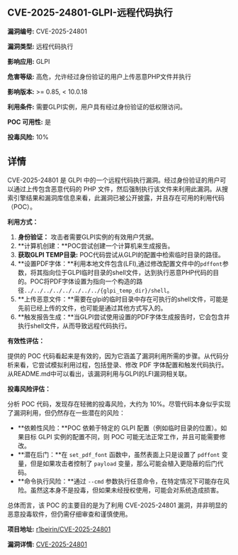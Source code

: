 ## CVE-2025-24801-GLPI-远程代码执行

**漏洞编号:** CVE-2025-24801

**漏洞类型:** 远程代码执行

**影响应用:** GLPI

**危害等级:** 高危，允许经过身份验证的用户上传恶意PHP文件并执行

**影响版本:** >= 0.85, < 10.0.18

**利用条件:** 需要GLPI实例，用户具有经过身份验证的低权限访问。

**POC 可用性:** 是

**投毒风险:** 10%

## 详情

CVE-2025-24801 是 GLPI 中的一个远程代码执行漏洞。经过身份验证的用户可以通过上传包含恶意代码的 PHP 文件，然后强制执行该文件来利用此漏洞。从搜索引擎结果和漏洞库信息来看，此漏洞已被公开披露，并且存在可用的利用代码（POC）。

**利用方式：**

1.  **身份验证：** 攻击者需要GLPI实例的有效用户凭据。
2.  **计算机创建：**POC尝试创建一个计算机来生成报告。
3.  **获取GLPI TEMP目录:** POC代码尝试从GLPI的配置中检索临时目录的路径。
4.  **设置PDF字体：**利用本地文件包含(LFI),通过修改配置文件中的`pdffont`参数，将其指向位于GLPI临时目录的shell文件，达到执行恶意PHP代码的目的。POC将PDF字体设置为指向一个构造的路径`../../../../../../../../{glpi_temp_dir}/shell`。
5.  **上传恶意文件：**需要在glpi的临时目录中存在可执行的shell文件，可能是先前已经上传的文件，也可能是通过其他方式写入的。
6.  **触发报告生成：**当GLPI尝试使用设置的PDF字体生成报告时，它会包含并执行shell文件，从而导致远程代码执行。

**有效性评估：**

提供的 POC 代码看起来是有效的，因为它涵盖了漏洞利用所需的步骤。从代码分析来看，它尝试模拟利用过程，包括登录、修改 PDF 字体配置和触发代码执行。从README.md中可以看出，该漏洞利用与GLPI的LFI漏洞相关联。

**投毒风险评估：**

分析 POC 代码，发现存在轻微的投毒风险，大约为 10%。尽管代码本身似乎实现了漏洞利用，但仍然存在一些潜在的风险：

*   **依赖性风险：**POC 依赖于特定的 GLPI 配置（例如临时目录的位置）。如果目标 GLPI 实例的配置不同，则 POC 可能无法正常工作，并且可能需要修改。
*   **潜在后门：**在 `set_pdf_font` 函数中，虽然表面上只是设置了 `pdffont` 变量，但是如果攻击者控制了 `payload` 变量，那么可能会植入更隐蔽的后门代码。
*   **命令执行风险：**通过 `--cmd` 参数执行任意命令，在特定情况下可能存在风险。虽然这本身不是投毒，但如果未经授权使用，可能会对系统造成损害。

总体而言，该 POC 的主要目的是为了利用 CVE-2025-24801 漏洞，并非明显的恶意投毒软件，但仍需仔细审查和谨慎使用。


**项目地址:** [r1beirin/CVE-2025-24801](https://github.com/r1beirin/CVE-2025-24801)

**漏洞详情:** [CVE-2025-24801](https://nvd.nist.gov/vuln/detail/CVE-2025-24801)